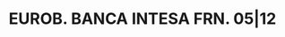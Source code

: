 ---
layout: asset
title: EUROB. BANCA INTESA FRN. 05|12                              
isin: XS0218873072
---
